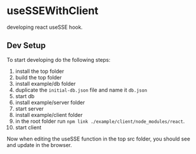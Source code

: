 # useSSEWithClient

developing react useSSE hook.

Dev Setup
---
To start developing do the following steps:
1. install the top folder
2. build the top folder
3. install example/db folder
4. duplicate the `initial-db.json` file and name it `db.json` 
5. start db
6. install example/server folder
7. start server
8. install example/client folder
9. in the root folder run `npm link ./example/client/node_modules/react`.
10. start client

Now when editing the useSSE function in the top src folder, you should see and update in the browser.
